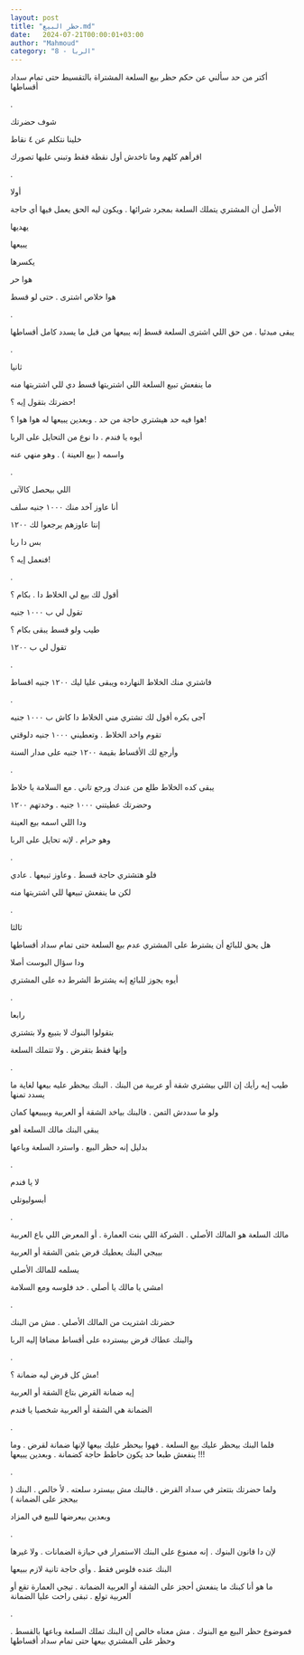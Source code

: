 ```yaml
---
layout: post
title: "حظر البيع.md"
date:   2024-07-21T00:00:01+03:00
author: "Mahmoud"
category: "8 - الربا"
---
```

أكتر من حد سألني عن حكم حظر بيع السلعة المشتراة بالتقسيط
حتى تمام سداد أقساطها

.

شوف حضرتك

خلينا نتكلم عن ٤ نقاط

اقرأهم كلهم وما تاخدش أول نقطة فقط وتبني عليها
تصورك

.

أولا

الأصل أن المشتري يتملك السلعة بمجرد شرائها . ويكون ليه
الحق يعمل فيها أي حاجة

يهديها

يبيعها

يكسرها

هوا حر

هوا خلاص اشترى . حتى لو قسط

.

يبقى مبدئيا . من حق اللي اشترى السلعة قسط إنه يبيعها من
قبل ما يسدد كامل أقساطها

.

ثانيا

ما ينفعش تبيع السلعة اللي اشتريتها قسط دي للي اشتريتها
منه

حضرتك بتقول إيه ؟!

هوا فيه حد هيشتري حاجة من حد . وبعدين يبيعها له هوا هوا
؟!

أيوه يا فندم . دا نوع من التحايل على الربا

واسمه ( بيع العينة ) . وهو منهي عنه

.

اللي بيحصل كالآتى

أنا عاوز آخد منك ١٠٠٠ جنيه سلف

إنتا عاوزهم يرجعوا لك ١٢٠٠

بس دا ربا

فنعمل إيه ؟!

.

أقول لك بيع لي الخلاط دا . بكام ؟

تقول لي ب ١٠٠٠ جنيه

طيب ولو قسط يبقى بكام ؟

تقول لي ب ١٢٠٠

.

فاشتري منك الخلاط النهارده ويبقى عليا ليك ١٢٠٠ جنيه
اقساط

.

آجى بكره أقول لك تشتري مني الخلاط دا كاش ب ١٠٠٠
جنيه

تقوم واخد الخلاط . وتعطيني ١٠٠٠ جنيه دلوقتي

وأرجع لك الأقساط بقيمة ١٢٠٠ جنيه على مدار السنة

.

يبقى كده الخلاط طلع من عندك ورجع تاني . مع السلامة يا
خلاط

وحضرتك عطيتني ١٠٠٠ جنيه . وخدتهم ١٢٠٠

ودا اللي اسمه بيع العينة

وهو حرام . لإنه تحايل على الربا

.

فلو هتشتري حاجة قسط . وعاوز تبيعها . عادي

لكن ما ينفعش تبيعها للي اشتريتها منه

.

ثالثا

هل يحق للبائع أن يشترط على المشتري عدم بيع السلعة حتى
تمام سداد أقساطها

ودا سؤال البوست أصلا

أيوه يجوز للبائع إنه يشترط الشرط ده على المشتري

.

رابعا

بتقولوا البنوك لا بتبيع ولا بتشتري

وإنها فقط بتقرض . ولا تتملك السلعة

.

طيب إيه رأيك إن اللي بيشتري شقة أو عربية من البنك .
البنك بيحظر عليه بيعها لغاية ما يسدد تمنها

ولو ما سددش التمن . فالبنك بياخد الشقة أو العربية
وبيبيعها كمان

يبقى البنك مالك السلعة أهو

بدليل إنه حظر البيع . واسترد السلعة وباعها

.

لا يا فندم

أبسوليوتلي

.

مالك السلعة هو المالك الأصلي . الشركة اللي بنت العمارة .
أو المعرض اللي باع العربية

بييجي البنك يعطيك قرض بثمن الشقة أو العربية

يسلمه للمالك الأصلي

امشي يا مالك يا أصلي . خد فلوسه ومع السلامة

.

حضرتك اشتريت من المالك الأصلي . مش من البنك

والبنك عطاك قرض بيسترده على أقساط مضافا إليه
الربا

.

مش كل قرض ليه ضمانة ؟!

إيه ضمانة القرض بتاع الشقة أو العربية

الضمانة هي الشقة أو العربية شخصيا يا فندم

.

فلما البنك بيحظر عليك بيع السلعة . فهوا بيحظر عليك بيعها
لإنها ضمانة لقرض . وما ينفعش طبعا حد يكون حاطط حاجة كضمانة . وبعدين
يبيعها !!!

.

ولما حضرتك بتتعثر في سداد القرض . فالبنك مش بيسترد سلعته
. لأ خالص . البنك ( بيحجز على الضمانة )

وبعدين بيعرضها للبيع في المزاد

.

لإن دا قانون البنوك . إنه ممنوع على البنك الاستمرار في
حيازة الضمانات . ولا غيرها

البنك عنده فلوس فقط . وأي حاجة تانية لازم ببيعها

ما هو أنا كبنك ما ينفعش أحجز على الشقة أو العربية
الضمانة . تيجي العمارة تقع أو العربية تولع . تبقى راحت عليا
الضمانة

.

فموضوع حظر البيع مع البنوك . مش معناه خالص إن البنك تملك
السلعة وباعها بالقسط . وحظر على المشتري بيعها حتى تمام سداد
أقساطها
